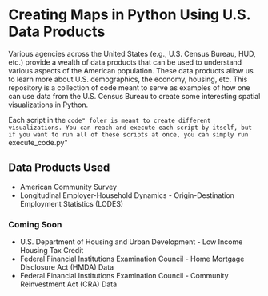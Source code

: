 # Creating Maps in Python Using U.S. Data Products

Various agencies across the United States (e.g., U.S. Census Bureau, HUD, etc.) provide a wealth of data products that can be used to understand various aspects of the American population. These data products allow us to learn more about U.S. demographics, the economy, housing, etc. This repository is a collection of code meant to serve as examples of how one can use data from the U.S. Census Bureau to create some interesting spatial visualizations in Python. 

Each script in the ``code" foler is meant to create different visualizations. You can reach and execute each script by itself, but if you want to run all of these scripts at once, you can simply run ``execute_code.py"  

## Data Products Used
- American Community Survey
- Longitudinal Employer-Household Dynamics - Origin-Destination Employment Statistics (LODES)

### Coming Soon
- U.S. Department of Housing and Urban Development - Low Income Housing Tax Credit
- Federal Financial Institutions Examination Council - Home Mortgage Disclosure Act (HMDA) Data
- Federal Financial Institutions Examination Council - Community Reinvestment Act (CRA) Data
